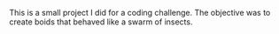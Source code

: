This is a small project I did for a coding challenge. The objective was to create boids that behaved like a swarm of insects.
